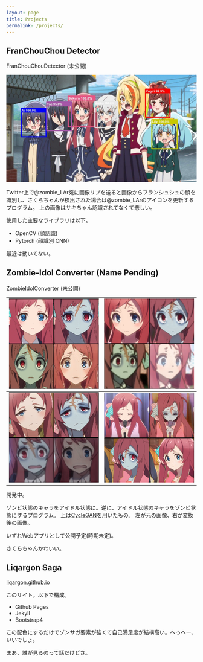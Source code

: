 ```yaml
---
layout: page
title: Projects
permalink: /projects/
---
```


## FranChouChou Detector

<a class="h5 text-zombie-y"><i class="fab fa-github mx-1"></i>FranChouChouDetector (未公開)</a>

![](/images/fccd1.jpg)

Twitter上で@zombie_LAr宛に画像リプを送ると画像からフランシュシュの顔を識別し、さくらちゃんが検出された場合は@zombie_LArのアイコンを更新するプログラム。
上の画像はサキちゃん認識されてなくて悲しい。

使用した主要なライブラリは以下。
- OpenCV (顔認識)
- Pytorch (顔識別 CNN)

最近は動いてない。

## Zombie-Idol Converter (Name Pending)

<a class="h5 text-zombie-y"><i class="fab fa-github mx-1"></i>ZombieIdolConverter (未公開)</a>

|![](/images/zic1.png)|![](/images/zic2.png)|
|---|---|
|![](/images/zic3.png)|![](/images/zic4.png)|

開発中。

ゾンビ状態のキャラをアイドル状態に。逆に、アイドル状態のキャラをゾンビ状態にするプログラム。
上は[CycleGAN](https://arxiv.org/abs/1703.10593)を用いたもの。
左が元の画像、右が変換後の画像。

いずれWebアプリとして公開予定(時期未定)。

さくらちゃんかわいい。

## Liqargon Saga

<a class="h5 text-zombie-y" href="https://github.com/liqargon/liqargon.github.io"><i class="fab fa-github mx-1"></i>liqargon.github.io</a>

このサイト。以下で構成。

- Github Pages
- Jekyll
- Bootstrap4

この配色にするだけでゾンサガ要素が強くて自己満足度が結構高い。へっへー、いいでしょ。

まあ、誰が見るのって話だけどさ。